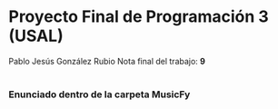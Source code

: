 # Proyecto Final de Programación 3 (USAL)

Pablo Jesús González Rubio
Nota final del trabajo: __9__<br><br>

### Enunciado dentro de la carpeta MusicFy
